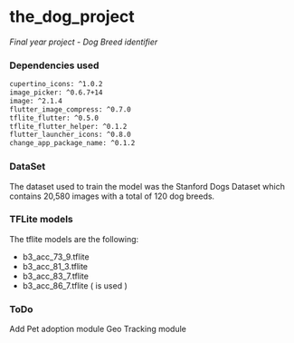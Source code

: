 # the_dog_project

_Final year project - Dog Breed identifier_

### Dependencies used

```bash
cupertino_icons: ^1.0.2
image_picker: ^0.6.7+14
image: ^2.1.4
flutter_image_compress: ^0.7.0
tflite_flutter: ^0.5.0
tflite_flutter_helper: ^0.1.2
flutter_launcher_icons: ^0.8.0
change_app_package_name: ^0.1.2
```

### DataSet 

The dataset used to train the model was the Stanford Dogs Dataset which contains 20,580 images with a total of 120 dog breeds.


### TFLite models

The tflite models are the following:

- b3_acc_73_9.tflite
- b3_acc_81_3.tflite
- b3_acc_83_7.tflite
- b3_acc_86_7.tflite ( is used )


### ToDo

Add Pet adoption module
Geo Tracking module
